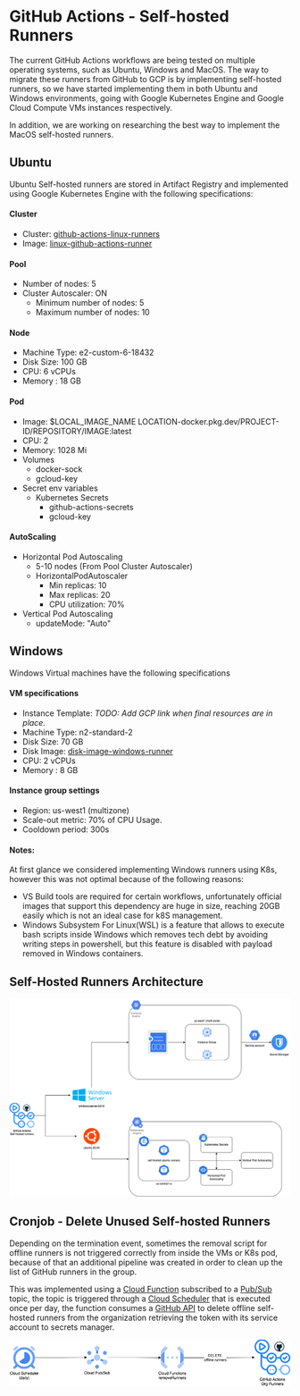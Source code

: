 <!--
    Licensed to the Apache Software Foundation (ASF) under one
    or more contributor license agreements.  See the NOTICE file
    distributed with this work for additional information
    regarding copyright ownership.  The ASF licenses this file
    to you under the Apache License, Version 2.0 (the
    "License"); you may not use this file except in compliance
    with the License.  You may obtain a copy of the License at

      http://www.apache.org/licenses/LICENSE-2.0

    Unless required by applicable law or agreed to in writing, software
    distributed under the License is distributed on an "AS IS" BASIS,
    WITHOUT WARRANTIES OR CONDITIONS OF ANY KIND, either express or implied.
    See the License for the specific language governing permissions and
    limitations under the License.
-->
# GitHub Actions - Self-hosted Runners
The current GitHub Actions workflows are being tested on multiple operating systems, such as Ubuntu, Windows and MacOS. The way to migrate these runners from GitHub to GCP is by implementing self-hosted runners, so we have started implementing them in both Ubuntu and Windows environments, going with Google Kubernetes Engine and Google Cloud Compute VMs instances respectively.

In addition, we are working on researching the best way to implement the MacOS self-hosted runners.

## Ubuntu
Ubuntu Self-hosted runners are stored in Artifact Registry and implemented using Google Kubernetes Engine with the following specifications:

#### Cluster
* Cluster: [github-actions-linux-runners](https://console.cloud.google.com/kubernetes/clusters/details/us-central1-a/github-actions-linux-runners/details?project=apache-beam-testing)
* Image: [linux-github-actions-runner](https://console.cloud.google.com/artifacts/docker/apache-beam-testing/us-central1/beam-github-actions/linux-github-actions-runner?project=apache-beam-testing)

#### Pool
* Number of nodes: 5
* Cluster Autoscaler: ON
  * Minimum number of nodes: 5
  * Maximum number of nodes: 10

#### Node
* Machine Type: e2-custom-6-18432
* Disk Size: 100 GB
* CPU: 6 vCPUs
* Memory : 18 GB

#### Pod
* Image: $LOCAL_IMAGE_NAME LOCATION-docker.pkg.dev/PROJECT-ID/REPOSITORY/IMAGE:latest
* CPU: 2
* Memory: 1028 Mi
* Volumes 
  * docker-sock
  * gcloud-key
* Secret env variables
  * Kubernetes Secrets 
    * github-actions-secrets
    * gcloud-key

#### AutoScaling
* Horizontal Pod Autoscaling
  * 5-10 nodes (From Pool Cluster Autoscaler)
  * HorizontalPodAutoscaler
    * Min replicas: 10
    * Max replicas: 20
    * CPU utilization: 70%
* Vertical Pod Autoscaling 
  * updateMode: "Auto"


## Windows
Windows Virtual machines have the following specifications

#### VM specifications
* Instance Template: _TODO: Add GCP link when final resources are in place._
* Machine Type: n2-standard-2
* Disk Size: 70 GB
* Disk Image: [disk-image-windows-runner](https://console.cloud.google.com/compute/imagesDetail/projects/apache-beam-testing/global/images/disk-image-windows-runner?project=apache-beam-testing)
* CPU: 2 vCPUs
* Memory : 8 GB

#### Instance group settings
* Region: us-west1 (multizone)
* Scale-out metric: 70% of CPU Usage.
* Cooldown period: 300s

#### Notes:
At first glance we considered implementing Windows runners using K8s, however this was not optimal because of the following reasons:

* VS Build tools are required for certain workflows, unfortunately official images that support this dependency are huge in size, reaching 20GB easily which is not an ideal case for k8S management.
* Windows Subsystem For Linux(WSL) is a feature that allows to execute bash scripts inside Windows which removes tech debt by avoiding writing steps in powershell, but this feature is disabled with payload removed in Windows containers.


## Self-Hosted Runners Architecture
![Diagram](diagrams/self-hosted-runners-architecture.png)

## Cronjob - Delete Unused Self-hosted Runners

Depending on the termination event, sometimes the removal script for offline runners is not triggered correctly from inside the VMs or K8s pod, because of that an additional pipeline was created in order to clean up the list of GitHub runners in the group.

This was implemented using a [Cloud Function](https://console.cloud.google.com/functions/details/us-central1/remove-self-hosted-runners-group?env=gen1&project=apache-beam-testing&tab=source) subscribed to a [Pub/Sub](https://console.cloud.google.com/cloudpubsub/topic/detail/remove-runners?referrer=search&project=apache-beam-testing) topic, the topic is triggered through a [Cloud Scheduler](https://console.cloud.google.com/cloudscheduler/jobs/edit/us-central1/runners-clean-up-schedule?project=apache-beam-testing) that is executed once per day, the function consumes a [GitHub API](https://docs.github.com/en/rest/reference/actions#delete-a-self-hosted-runner-from-an-organization) to delete offline self-hosted runners from the organization retrieving the token with its service account to secrets manager.


![Delete Offline Self-hosted Runners](diagrams/self-hosted-runners-delete-function.png)
